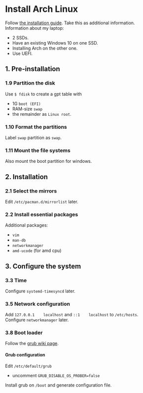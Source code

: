 # Install Arch Linux
Follow [the installation guide](https://wiki.archlinux.org/title/Installation_guide). Take this as additional information.  
Information about my laptop:
- 2 SSDs.
- Have an existing Windows 10 on one SSD.
- Installing Arch on the other one.
- Use UEFI.
## 1. Pre-installation
### 1.9 Partition the disk
Use `$ fdisk` to create a gpt table with
- 1G `boot (EFI)`
- RAM-size `swap`
- the remainder as `Linux root`.
### 1.10 Format the partitions
Label `swap` partition as `swap`.
### 1.11 Mount the file systems
Also mount the boot partition for windows.
## 2. Installation
### 2.1 Select the mirrors
Edit `/etc/pacman.d/mirrorlist` later.
### 2.2 Install essential packages
Additional packages:
- `vim`
- `man-db`
- `networkmanager`
- `amd-ucode` (for amd cpu)

## 3. Configure the system
### 3.3 Time
Configure `systemd-timesyncd` later.
### 3.5 Network configuration
Add `127.0.0.1    localhost` and `::1    localhost` to `/etc/hosts`.  
Configure `networkmanager` later.
### 3.8 Boot loader
Follow the [grub wiki page](https://wiki.archlinux.org/title/GRUB#Windows_installed_in_UEFI/GPT_mode).
#### Grub configuration
Edit `/etc/default/grub`
- uncomment `GRUB_DISABLE_OS_PROBER=false`

Install grub on `/boot` and generate configuration file.